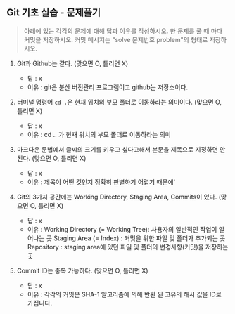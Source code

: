 ## Git 기초 실습 - 문제풀기

> 아래에 있는 각각의 문제에 대해 답과 이유를 작성하시오.
> 한 문제를 풀 때 마다 커밋을 저장하시오. 커밋 메시지는 "solve 문제번호 problem"의 형태로 저장하시오.



1. Git과 Github는 같다. (맞으면 O, 틀리면 X)

   - 답 : x
   - 이유 : git은 분산 버전관리 프로그램이고 github는 저장소이다.

   

2. 터미널 명령어 `cd .`은 현재 위치의 부모 폴더로 이동하라는 의미이다. (맞으면 O, 틀리면 X)

   - 답 : x
   - 이유 : cd .. 가 현재 위치의 부모 폴더로 이동하라는 의미



3. 마크다운 문법에서 글씨의 크기를 키우고 싶다고해서 본문을 제목으로 지정하면 안된다. (맞으면 O, 틀리면 X)
   - 답 : x
   - 이유 : 제목이 어떤 것인지 정확히 판별하기 어렵기 때문에`



4. Git의 3가지 공간에는 Working Directory, Staging Area, Commits이 있다. (맞으면 O, 틀리면 X)
   - 답 :  x
   - 이유 : Working Directory (= Working Tree): 사용자의 일반적인 작업이 일어나는 곳
  Staging Area (= Index) : 커밋을 위한 파일 및 폴더가 추가되는 곳
  Repository : staging area에 있던 파일 및 폴더의 변경사항(커밋)을 저장하는 곳



5. Commit ID는 중복 가능하다. (맞으면 O, 틀리면 X)
   - 답 : x
   - 이유 : 각각의 커밋은 SHA-1 알고리즘에 의해 반환 된 고유의 해시 값을 ID로 가집니다.